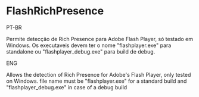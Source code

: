 # FlashRichPresence
PT-BR

Permite detecção de Rich Presence para Adobe Flash Player, só testado em Windows.
Os executaveis devem ter o nome "flashplayer.exe" para standalone ou "flashplayer_debug.exe" para build de debug.

ENG

Allows the detection of Rich Presence for Adobe's Flash Player, only tested on Windows.
file name must be "flashplayer.exe" for a standard build and "flashplayer_debug.exe" in case of a debug build
